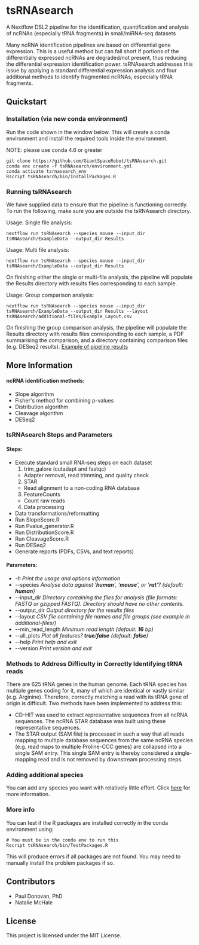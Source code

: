 # tsRNAsearch

A Nextflow DSL2 pipeline for the identification, quantification and analysis of ncRNAs (especially tRNA fragments) in small/miRNA-seq datasets

Many ncRNA identification pipelines are based on differential gene expression. This is a useful method but can fall short if portions of the differentially expressed ncRNAs are degraded/not present, thus reducing the differential expression identification power. tsRNAsearch addresses this issue by applying a standard differential expression analysis and four additional methods to identify fragmented ncRNAs, especially tRNA fragments.

## Quickstart
### Installation (via new conda environment)
Run the code shown in the window below. This will create a conda environment and install the required tools inside the environment. 

NOTE: please use conda 4.6 or greater

```
git clone https://github.com/GiantSpaceRobot/tsRNAsearch.git
conda enc create -f tsRNAsearch/environment.yml
conda activate tsrnasearch_env
Rscript tsRNAsearch/bin/InstallPackages.R
```

### Running tsRNAsearch
We have supplied data to ensure that the pipeline is functioning correctly.
To run the following, make sure you are outside the tsRNAsearch directory.

Usage: Single file analysis:
```
nextflow run tsRNAsearch --species mouse --input_dir tsRNAsearch/ExampleData --output_dir Results
```

Usage: Multi file analysis:
```
nextflow run tsRNAsearch --species mouse --input_dir tsRNAsearch/ExampleData --output_dir Results
```
On finishing either the single or multi-file analysis, the pipeline will populate the Results directory with results files corresponding to each sample.

Usage: Group comparison analysis:
```
nextflow run tsRNAsearch --species mouse --input_dir tsRNAsearch/ExampleData --output_dir Results --layout tsRNAsearch/additional-files/Example_Layout.csv
```
On finishing the group comparison analysis, the pipeline will populate the Results directory with results files corresponding to each sample, a PDF summarising the comparison, and a directory containing comparison files (e.g. DESeq2 results). [Example of pipeline results](https://giantspacerobot.github.io/tsRNAsearch_ExampleOutput/)

## More Information
#### ncRNA identification methods:
* Slope algorithm
* Fisher's method for combining p-values
* Distribution algorithm
* Cleavage algorithm
* DESeq2

### tsRNAsearch Steps and Parameters 
#### Steps:
* Execute standard small RNA-seq steps on each dataset
  1. trim\_galore (cutadapt and fastqc) 
    * Adapter removal, read trimming, and quality check
  2. STAR
    * Read alignment to a non-coding RNA database
  3. FeatureCounts
    * Count raw reads
  4. Data processing
* Data transformations/reformatting
* Run SlopeScore.R
* Run Pvalue_generator.R
* Run DistributionScore.R
* Run CleavageScore.R
* Run DESeq2
* Generate reports (PDFs, CSVs, and text reports)
#### Parameters:
* -h *Print the usage and options information*
* --species *Analyse data against '__human__', '__mouse__', or '__rat__'? {default: __human__}*
* --input_dir *Directory containing the files for analysis (file formats: FASTQ or gzipped FASTQ). Directory should have no other contents.*
* --output_dir *Output directory for the results files*
* --layout *CSV file containing file names and file groups (see example in additional-files/)*
* --min_read_length *Minimum read length (default: __16__ bp)*
* --all_plots *Plot all features? __true__/__false__ {default: __false__}*
* --help *Print help and exit*
* --version *Print version and exit*

### Methods to Address Difficulty in Correctly Identifying tRNA reads
There are 625 tRNA genes in the human genome. Each tRNA species has multiple genes coding for it, many of which are identical or vastly similar (e.g. Arginine). Therefore, correctly matching a read with its tRNA gene of origin is difficult. Two methods have been implemented to address this:
* CD-HIT was used to extract representative sequences from all ncRNA sequences. The ncRNA STAR database was built using these representative sequences.
* The STAR output (SAM file) is processed in such a way that all reads mapping to multiple database sequences from the same ncRNA species (e.g. read maps to multiple Proline-CCC genes) are collapsed into a single SAM entry. This single SAM entry is thereby considered a single-mapping read and is not removed by downstream processing steps.

### Adding additional species
You can add any species you want with relatively little effort. Click [here](https://github.com/GiantSpaceRobot/tsRNAsearch_add-new-species) for more information.

### More info
You can test if the R packages are installed correctly in the conda environment using:
```
# You must be in the conda env to run this
Rscript tsRNAsearch/bin/TestPackages.R
```
This will produce errors if all packages are not found. You may need to manually install the problem packages if so.

## Contributors
* Paul Donovan, PhD
* Natalie McHale

## License
This project is licensed under the MIT License.

